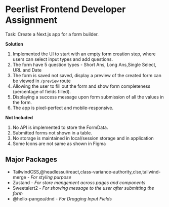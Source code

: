# Peerlist Frontend Developer Assignment

Task: Create a Next.js app for a form builder. 

**Solution**

1. Implemented the UI to start with an empty form creation step, where users can select input types and add questions.
2. The form have 5 question types - Short Ans, Long Ans,Single Select, URL and Date
3. The form is saved not saved, display a preview of the created form can be viewed in `/preview` route
4. Allowing the user to fill out the form and show form completeness (percentage of fields filled).
5. Displaying a success message upon form submission of all the values in the form.
6. The app is pixel-perfect and mobile-responsive.


**Not Included**

1. No API is implemented to store the FormData.
2. Submitted forms not shown in a table.
3. No storage is maintained in local/session storage and in application
4. Some Icons are not same as shown in Figma
## Major Packages

- TailwindCSS,@headlessui/react,class-variance-authority,clsx,tailwind-merge - _For styling purpose_
- Zustand - _For store mangement across pages and components_
- Sweetalert2 - _For showing message to the user after submitting the form_
- @hello-pangea/dnd - _For Dragging Input Fields_
